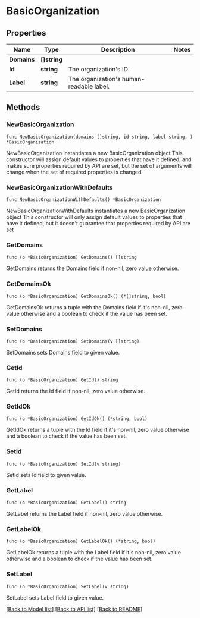 # BasicOrganization

## Properties

Name | Type | Description | Notes
------------ | ------------- | ------------- | -------------
**Domains** | **[]string** |  | 
**Id** | **string** | The organization&#39;s ID. | 
**Label** | **string** | The organization&#39;s human-readable label. | 

## Methods

### NewBasicOrganization

`func NewBasicOrganization(domains []string, id string, label string, ) *BasicOrganization`

NewBasicOrganization instantiates a new BasicOrganization object
This constructor will assign default values to properties that have it defined,
and makes sure properties required by API are set, but the set of arguments
will change when the set of required properties is changed

### NewBasicOrganizationWithDefaults

`func NewBasicOrganizationWithDefaults() *BasicOrganization`

NewBasicOrganizationWithDefaults instantiates a new BasicOrganization object
This constructor will only assign default values to properties that have it defined,
but it doesn't guarantee that properties required by API are set

### GetDomains

`func (o *BasicOrganization) GetDomains() []string`

GetDomains returns the Domains field if non-nil, zero value otherwise.

### GetDomainsOk

`func (o *BasicOrganization) GetDomainsOk() (*[]string, bool)`

GetDomainsOk returns a tuple with the Domains field if it's non-nil, zero value otherwise
and a boolean to check if the value has been set.

### SetDomains

`func (o *BasicOrganization) SetDomains(v []string)`

SetDomains sets Domains field to given value.


### GetId

`func (o *BasicOrganization) GetId() string`

GetId returns the Id field if non-nil, zero value otherwise.

### GetIdOk

`func (o *BasicOrganization) GetIdOk() (*string, bool)`

GetIdOk returns a tuple with the Id field if it's non-nil, zero value otherwise
and a boolean to check if the value has been set.

### SetId

`func (o *BasicOrganization) SetId(v string)`

SetId sets Id field to given value.


### GetLabel

`func (o *BasicOrganization) GetLabel() string`

GetLabel returns the Label field if non-nil, zero value otherwise.

### GetLabelOk

`func (o *BasicOrganization) GetLabelOk() (*string, bool)`

GetLabelOk returns a tuple with the Label field if it's non-nil, zero value otherwise
and a boolean to check if the value has been set.

### SetLabel

`func (o *BasicOrganization) SetLabel(v string)`

SetLabel sets Label field to given value.



[[Back to Model list]](../README.md#documentation-for-models) [[Back to API list]](../README.md#documentation-for-api-endpoints) [[Back to README]](../README.md)


